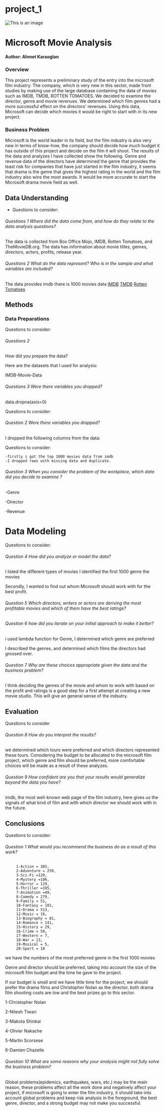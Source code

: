 # project_1

![This is an image](https://goodmovieslist.com/best-movies/movie-posters/tt0111161.jpg)


# Microsoft Movie Analysis 


#### Author: Ahmet Karaoglan 

### Overview 

This project represents a preliminary study of the entry into the microsoft film industry. The company, which is very new in this sector, made front studies by making use of the large database containing the data of movies such as IMDB, TMDB, ROTTEN TOMATOES. We decided to examine the director, genre and movie revenues. We determined which film genres had a more successful effect on the directors' revenues. Using this data, Microsoft can decide which movies it would be right to start with in its new project.

### Business Problem

Microsoft is the world leader in its field, but the film industry is also very new in terms of know-how, the company should decide how much budget it has outside of this project and decide on the film it will shoot. The results of the data and analyzes I have collected show the following. Genre and revenue data of the directors have determined the genre that provides the least risk for companies that have just started in the film industry, it seems that drama is the genre that gives the highest rating in the world and the film industry also wins the most awards. It would be more accurate to start the Microsoft drama movie field as well.

## Data Understanding
- Questions to consider:

###### Questions 1 Where did the data come from, and how do they relate to the data analysis questions?
The data is collected from Box Office Mojo, IMDB, Rotten Tomatoes, and TheMovieDB.org. The data has information about movie titles, genres, directors, actors, profits, release year.
 
 
 ###### Questions 2 What do the data represent? Who is in the sample and what variables are included?
 
 The data provides imdb there is 1000 movies data
 [IMDB](https://www.imdb.com/)
 [TMDB](https://www.themoviedb.org/)
 [Rotten Tomatoes](https://www.rottentomatoes.com/)
 

## Methods 

### Data Preparations

Questions to consider:

###### Questions 2 

How did you prepare the data?

Here are the datasets that I used for analysis:

IMDB-Movie-Data

###### Questions 3 Were there variables you dropped?

data.dropna(axis=0)

Questions to consider:

###### Question 2 Were there variables you dropped?

I dropped the following columns from the data:


Questions to consider:
    
    -firstly i got the top 1000 movies data from imdb
    -I dropped rows with missing data and duplicate.
###### Question 3 When you consider the problem of the workplace, which data did you decide to examine ?


-Genre

-Director

-Revenue


# Data Modeling

Questions to consider:
###### Question 4 How did you analyze or model the data?

I listed the different types of movies I identified the first 1000 genre the movies

Secondly, I wanted to find out whom Microsoft should work with for the best profit. 

###### Question 5 Which directors, writers or actors are deriving the most profitable movies and which of them have the best ratings?

###### Question 6 how did you iterate on your initial approach to make it better?

i used lambda function for Genre, I determined which genre are preferred

I described the genres, and determined which films the directors had grossed over.


###### Question 7 Why are these choices appropriate given the data and the business problem?

I think deciding the genres of the movie and whom to work with based on the profit and ratings is a good step for a first attempt at creating a new movie studio. This will give an general sense of the indsutry.


## Evaluation

Questions to consider

###### Question 8 How do you interpret the results?

we determined which tours were preferred and which directors represented these tours.
Considering the budget to be allocated to the microsoft film project, which genre and film should be preferred, more comfortable choices will be made as a result of these analyzes.
###### Question 9 How confident are you that your results would generalize beyond the data you have?

imdb, the most well-known web page of the film industry, here gives us the signals of what kind of film and with which director we should work with in the future.


## Conclusions 
Questions to consider:

###### Question 1 What would you recommend the business do as a result of this work?
         1-Action = 303,
         2-Adventure = 259,
         3-Sci-Fi =120,
         4-Mystery =106,
         5-Horror = 119,
         6-Thriller =195,
         7-Animation =49,
         8-Comedy = 279,
         9-Family = 51,
         10-Fantasy = 101,
         11-Drama = 513,
         12-Music = 16,
         13-Biography = 81,
         14-Romance = 141,
         15-History = 29,
         16-Crime = 50,
         17-Western = 7,
         18-War = 13,
         19-Musical = 5,
         20-Sport = 18

we have the numbers of the most preferred genre in the first 1000 movies

Genre and director should be preferred, taking into account the size of the microsoft film budget and the time he gave to the project.

If our budget is small and we have little time for the project, we should prefer the drama films and Christopher Nolan as the director, both drama film shooting costs are low and the best prizes go to this sector.





1-Christopher Nolan

2-Nitesh Tiwari

3-Makota Shinkai

4-Olivier Nakache

5-Martin Scorsese

6-Damien Chazelle







###### Question 10 What are some reasons why your analysis might not fully solve the business problem?

Global problems(epidemics, earthquakes, wars, etc.) may be the main reason, these problems affect all the work done and negatively affect your project, if microsoft is going to enter the film industry, it should take into account global problems and keep risk analysis in the foreground, the best genre, director, and a strong budget may not make you successful.


